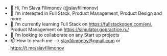- 👋 Hi, I’m Slava Filimonov (@slavfilimonov)
- 👀 I’m interested in Full Stack, Product Management, Product Design and more
- 🌱 I’m currently learning Full Stack on https://fullstackopen.com/en/, Product Management on https://simulator.gopractice.ru/
- 💞️ I’m looking to collaborate on any Start up projects
- 📫 How to reach me —> slavfilimonov@gmail.com or https://t.me/slavfilimonov

<!---
slavfilimonov/slavfilimonov is a ✨ special ✨ repository because its `README.md` (this file) appears on your GitHub profile.
You can click the Preview link to take a look at your changes.
--->
